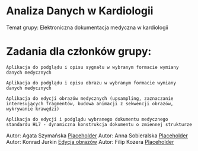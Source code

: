 # Analiza Danych w Kardiologii
Temat grupy: Elektroniczna dokumentacja medyczna w kardiologii 

# Zadania dla członków grupy:
    Aplikacja do podglądu i opisu sygnału w wybranym formacie wymiany danych medycznych

    Aplikacja do podglądu i opisu obrazu w wybranym formacie wymiany danych medycznych

    Aplikacja do edycji obrazów medycznych (upsampling, zaznaczanie interesujących fragmentów, budowa animacji z sekwencji obrazów, wykrywanie krawędzi)

    Aplikacja do edycji i podglądu wybranego dokumentu medycznego standardu HL7 - dynamiczna konstrukcja dokumentu o zmiennej strukturze

    
Autor: Agata Szymańska
[Placeholder](https://github.com/Konraods/ADK)
Autor: Anna Sobieralska
[Placeholder](https://github.com/Konraods/ADK)
Autor: Konrad Jurkin
[Edycja obrazów](https://github.com/Konraods/ADK/tree/Konrad)
Autor: Filip Kozera
[Placeholder](https://github.com/Konraods/ADK)
